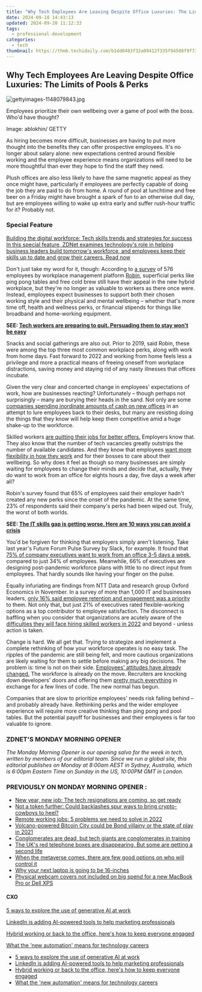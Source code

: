 ```yaml
---
title: "Why Tech Employees Are Leaving Despite Office Luxuries: The Limits of Pools & Perks"
date: 2024-09-18 14:43:13
updated: 2024-09-20 11:12:33
tags:
  - professional-development
categories:
  - tech
thumbnail: https://thmb.techidaily.com/b1dd0483f32a09412f335f94508f9f7301d5aa196fe907bac96fdd29e9d8162d.png
---
```


## Why Tech Employees Are Leaving Despite Office Luxuries: The Limits of Pools & Perks

![gettyimages-1148079843.jpg](https://www.zdnet.com/a/img/resize/3618c0db7784b9d62e5275310bc0a848094a522a/2022/02/04/155eb3ee-4644-4335-abc5-2cb13aaa6b38/gettyimages-1148079843.jpg?auto=webp&width=1280)

Employees prioritize their own wellbeing over a game of pool with the boss. Who'd have thought?

Image: ablokhin/ GETTY

As hiring becomes more difficult, businesses are having to put more thought into the benefits they can offer prospective employees. It's no longer about salary alone: new expectations centred around flexible working and the employee experience means organizations will need to be more thoughtful than ever they hope to find the staff they need.

Plush offices are also less likely to have the same magnetic appeal as they once might have, particularly if employees are perfectly capable of doing the job they are paid to do from home. A round of pool at lunchtime and free beer on a Friday might have brought a spark of fun to an otherwise dull day, but are employees willing to wake up extra early and suffer rush-hour traffic for it? Probably not.

### Special Feature

[Building the digital workforce: Tech skills trends and strategies for success In this special feature, ZDNet examines technology's role in helping business leaders build tomorrow's workforce, and employees keep their skills up to date and grow their careers.  Read now](https://www.zdnet.com/topic/building-the-digital-workforce-tech-skills-trends-and-strategies-for-success/)

Don't just take my word for it, though: According to [a survey](https://robinpowered.com/library/how-employee-perks-have-evolved-to-meet-hybrid-needs) of 576 employees by workplace management platform [Robin,](http://www.robinpowered.com) superficial perks like ping pong tables and free cold brew still have their appeal in the new hybrid workplace, but they're no longer as valuable to workers as there once were. Instead, employees expect businesses to support both their chosen working style and their physical and mental wellbeing – whether that's more time off, health and wellness perks, or financial stipends for things like broadband and home-working equipment.

**SEE: [Tech workers are preparing to quit. Persuading them to stay won't be easy](https://www.zdnet.com/article/tech-workers-are-preparing-to-quit-persuading-them-stay-wont-be-easy/)**

Snacks and social gatherings are also out. Prior to 2019, said Robin, these were among the top three most common workplace perks, along with work from home days. Fast forward to 2022 and working from home feels less a privilege and more a practical means of freeing oneself from workplace distractions, saving money and staying rid of any nasty illnesses that offices incubate. 

Given the very clear and concerted change in employees' expectations of work, how are businesses reacting? Unfortunately – though perhaps not surprisingly – many are burying their heads in the sand. Not only are some [companies spending inordinate amounts of cash on new offices](https://www.zdnet.com/article/google-is-spending-1bn-on-its-offices-didnt-they-get-the-remote-work-memo/) in an attempt to lure employees back to their desks, but many are resisting doing the things that they know will help keep them competitive amid a huge shake-up to the workforce. 

Skilled workers [are quitting their jobs for better offers.](https://www.zdnet.com/article/tech-workers-warned-they-were-going-to-quit-now-the-problem-is-spiralling-out-of-control/) Employers know that. They also know that the number of tech vacancies greatly outstrips the number of available candidates. And they know that employees [want more flexibility in how they work](https://www.zdnet.com/article/software-developers-say-theyre-happier-working-from-home-but-its-still-far-from-perfect/) and for their bosses to care about their wellbeing. So why does it feel as though so many businesses are simply waiting for employees to change their minds and decide that, actually, they do want to work from an office for eights hours a day, five days a week after all?

Robin's survey found that 65% of employees said their employer hadn't created any new perks since the onset of the pandemic. At the same time, 23% of respondents said their company's perks had been wiped out. Truly, the worst of both worlds.

**SEE: [The IT skills gap is getting worse. Here are 10 ways you can avoid a crisis](https://www.zdnet.com/article/the-it-skills-gap-is-getting-worse-here-are-10-ways-you-can-avoid-a-crisis)**

You'd be forgiven for thinking that employers simply aren't listening. Take last year's Future Forum Pulse Survey by Slack, for example. It found that [75% of company executives want to work from an office 3-5 days a week,](https://www.zdnet.com/article/remote-working-jobs-disaster-looms-as-managers-refuse-to-listen/) compared to just 34% of employees. Meanwhile, 66% of executives are designing post-pandemic workforce plans with little to no direct input from employees. That hardly sounds like having your finger on the pulse.

Equally infuriating are findings from NTT Data and research group Oxford Economics in November. In a survey of more than 1,000 IT and businesses leaders, [only 16% said employee retention and engagement was a priority](https://www.zdnet.com/article/managers-arent-worried-about-keeping-their-it-workers-happy-thats-bad-for-everyone/) to them. Not only that, but just 21% of executives rated flexible-working options as a top contributor to employee satisfaction. The disconnect is baffling when you consider that organizations are acutely aware of the [difficulties they will face hiring skilled workers in 2022](https://www.zdnet.com/article/finding-developers-is-going-to-be-your-biggest-hiring-headache-this-year/) and beyond - unless action is taken.

Change is hard. We all get that. Trying to strategize and implement a complete rethinking of how your workforce operates is no easy task. The ripples of the pandemic are still being felt, and more cautious organizations are likely waiting for them to settle before making any big decisions. The problem is: time is not on their side. [Employees' attitudes have already changed.](https://www.zdnet.com/article/remote-work-developers-arent-planning-to-go-back-to-the-office/) The workforce is already on the move. Recruiters are knocking down developers' doors and offering them [pretty much everything](https://www.zdnet.com/article/tech-salaries-just-hit-record-highs-but-nearly-half-of-workers-still-feel-underpaid/) in exchange for a few lines of code. The new normal has begun. 

Companies that are slow to prioritize employees' needs risk falling behind – and probably already have. Rethinking perks and the wider employee experience will require more creative thinking than ping pong and pool tables. But the potential payoff for businesses and their employees is far too valuable to ignore.

### ZDNET'S MONDAY MORNING OPENER 

_The Monday Morning Opener is our opening salvo for the week in tech, written by members of our editorial team. Since we run a global site, this editorial publishes on Monday at 8:00am AEST in Sydney, Australia, which is 6:00pm Eastern Time on Sunday in the US, 10:00PM GMT in London._

### PREVIOUSLY ON MONDAY MORNING OPENER : 

* [New year, new job: The tech resignations are coming, so get ready](https://www.zdnet.com/article/new-year-new-job-the-tech-resignations-are-coming-so-get-ready/)
* [Not a token further: Could backlashes spur ways to bring crypto-cowboys to heel?](https://www.zdnet.com/article/not-a-token-further-could-backlashes-spur-ways-to-bring-crypto-cowboys-to-heel/)
* [Remote working jobs: 5 problems we need to solve in 2022](https://www.zdnet.com/article/remote-working-jobs-5-problems-we-need-to-solve-in-2022/)
* [Volcano-powered Bitcoin City could be Bond villainy or the state of play in 2021](https://www.zdnet.com/article/volcano-powered-bitcoin-city-could-be-bond-villainy-or-the-state-of-play-in-2021/)
* [Conglomerates are dead, but tech giants are conglomerates in training](https://www.zdnet.com/article/conglomerates-are-dead-but-tech-giants-are-conglomerates-in-training/)
* [The UK's red telephone boxes are disappearing. But some are getting a second life](https://www.zdnet.com/article/the-street-finds-its-own-uses-for-things-even-the-uks-classic-red-telephone-boxes/)
* [When the metaverse comes, there are few good options on who will control it](https://www.zdnet.com/article/when-the-metaverse-comes-there-are-few-good-options-on-who-will-control-it/)
* [Why your next laptop is going to be 16-inches](https://www.zdnet.com/article/why-your-next-laptop-is-going-to-be-16-inches/)
* [Physical webcam covers not included on big spend for a new MacBook Pro or Dell XPS](https://www.zdnet.com/article/physical-webcam-covers-not-included-on-big-spend-for-a-new-macbook-pro-or-dell-xps/)

#### CXO

[5 ways to explore the use of generative AI at work](https://www.zdnet.com/article/6-ways-business-leaders-are-exploring-generative-ai-at-work/ "5 ways to explore the use of generative AI at work")

[LinkedIn is adding AI-powered tools to help marketing professionals](https://www.zdnet.com/article/linkedin-is-adding-ai-powered-tools-to-help-marketing-professionals/ "LinkedIn is adding AI-powered tools to help marketing professionals")

[Hybrid working or back to the office, here's how to keep everyone engaged](https://www.zdnet.com/article/hybrid-working-or-back-to-the-office-heres-how-to-keep-everyone-engaged/ "Hybrid working or back to the office, here's how to keep everyone engaged")

[What the 'new automation' means for technology careers](https://www.zdnet.com/article/what-the-new-automation-means-for-technology-careers/ "What the 'new automation' means for technology careers")

* [5 ways to explore the use of generative AI at work](https://www.zdnet.com/article/6-ways-business-leaders-are-exploring-generative-ai-at-work/ "5 ways to explore the use of generative AI at work")
* [LinkedIn is adding AI-powered tools to help marketing professionals](https://www.zdnet.com/article/linkedin-is-adding-ai-powered-tools-to-help-marketing-professionals/ "LinkedIn is adding AI-powered tools to help marketing professionals")
* [Hybrid working or back to the office, here's how to keep everyone engaged](https://www.zdnet.com/article/hybrid-working-or-back-to-the-office-heres-how-to-keep-everyone-engaged/ "Hybrid working or back to the office, here's how to keep everyone engaged")
* [What the 'new automation' means for technology careers](https://www.zdnet.com/article/what-the-new-automation-means-for-technology-careers/ "What the 'new automation' means for technology careers")

<ins class="adsbygoogle"
     style="display:block"
     data-ad-format="autorelaxed"
     data-ad-client="ca-pub-7571918770474297"
     data-ad-slot="1223367746"></ins>



<ins class="adsbygoogle"
     style="display:block"
     data-ad-client="ca-pub-7571918770474297"
     data-ad-slot="8358498916"
     data-ad-format="auto"
     data-full-width-responsive="true"></ins>
